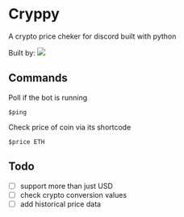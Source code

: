 # Cryppy

A crypto price cheker for discord built with python

Built by:  ![](https://dcbadge.vercel.app/api/shield/208059872791494656?style=flat-square)

## Commands

Poll if the bot is running

    $ping
    
Check price of coin via its shortcode

    $price ETH

## Todo


- [ ] support more than just USD
- [ ] check crypto conversion values
- [ ] add historical price data
